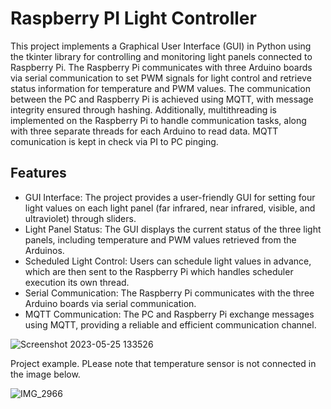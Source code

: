 # Raspberry PI Light Controller

This project implements a Graphical User Interface (GUI) in Python using the tkinter library for controlling and monitoring light panels connected to Raspberry Pi. The Raspberry Pi communicates with three Arduino boards via serial communication to set PWM signals for light control and retrieve status information for temperature and PWM values. The communication between the PC and Raspberry Pi is achieved using MQTT, with message integrity ensured through hashing. Additionally, multithreading is implemented on the Raspberry Pi to handle communication tasks, along with three separate threads for each Arduino to read data. MQTT comunication is kept in check via PI to PC pinging. 

## Features 

- GUI Interface: The project provides a user-friendly GUI for setting four light values on each light panel (far infrared, near infrared, visible, and ultraviolet) through sliders.
- Light Panel Status: The GUI displays the current status of the three light panels, including temperature and PWM values retrieved from the Arduinos.
- Scheduled Light Control: Users can schedule light values in advance, which are then sent to the Raspberry Pi which handles scheduler execution its own thread.
- Serial Communication: The Raspberry Pi communicates with the three Arduino boards via serial communication.
- MQTT Communication: The PC and Raspberry Pi exchange messages using MQTT, providing a reliable and efficient communication channel.

![Screenshot 2023-05-25 133526](https://github.com/Friday202/RaspberryPILightController/assets/122792037/c713ae6c-08ef-4b28-bc67-659cb555493c)



Project example. PLease note that temperature sensor is not connected in the image below. 

![IMG_2966](https://github.com/Friday202/RaspberryPILightController/assets/122792037/f70ead7c-4fc4-4ec8-b696-d8c35a887b2e)

